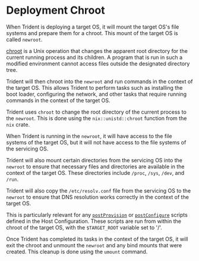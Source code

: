 
# Deployment Chroot

When Trident is deploying a target OS, it will mount the target OS's file
systems and prepare them for a chroot. This mount of the target OS is called
`newroot`.

[chroot](https://www.linux.org/docs/man1/chroot.html) is a Unix operation that
changes the apparent root directory for the current running process and its
children. A program that is run in such a modified environment cannot access
files outside the designated directory tree.

Trident will then chroot into the `newroot` and run commands in the context of
the target OS. This allows Trident to perform tasks such as installing the boot
loader, configuring the network, and other tasks that require running commands
in the context of the target OS.

Trident uses `chroot` to change the root directory of the current
process to the `newroot`. This is done using the `nix::unistd::chroot` function
from the `nix` crate.

When Trident is running in the `newroot`, it will have access to the file
systems of the target OS, but it will not have access to the file systems of the
servicing OS.

Trident will also mount certain directories from the servicing OS into the
`newroot` to ensure that necessary files and directories are available in the
context of the target OS. These directories include `/proc`, `/sys`, `/dev`,
and `/run`.

Trident will also copy the `/etc/resolv.conf` file from the servicing OS to the
`newroot` to ensure that DNS resolution works correctly in the context of the
target OS.

This is particularly relevant for any
[`postProvision`](./Script-Hooks.md#post-provision-scripts)
or [`postConfigure`](./Script-Hooks.md#post-configure-scripts)
scripts defined in the Host Configuration. These scripts are run from within
the chroot of the target OS, with the `$TARGET_ROOT` variable set to '/'.

Once Trident has completed its tasks in the context of the target OS, it will
exit the chroot and unmount the `newroot` and any bind mounts that were created. This cleanup is done using the `umount` command.
